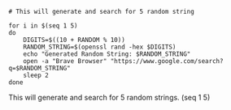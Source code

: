 
```sc
# This will generate and search for 5 random string

for i in $(seq 1 5) 
do
    DIGITS=$((10 + RANDOM % 10))
    RANDOM_STRING=$(openssl rand -hex $DIGITS)
    echo "Generated Random String: $RANDOM_STRING"
    open -a "Brave Browser" "https://www.google.com/search?q=$RANDOM_STRING"
    sleep 2
done

```

This will generate and search for 5 random strings. (seq 1 5) 

